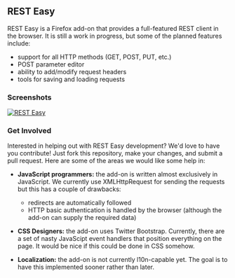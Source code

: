 ## REST Easy

REST Easy is a Firefox add-on that provides a full-featured REST client in the browser.
It is still a work in progress, but some of the planned features include:

 - support for all HTTP methods (GET, POST, PUT, etc.)
 - POST parameter editor
 - ability to add/modify request headers
 - tools for saving and loading requests

### Screenshots

[![REST Easy](http://i.stack.imgur.com/GzBXb.png)](http://i.stack.imgur.com/27nBA.png)

### Get Involved

Interested in helping out with REST Easy development?
We'd love to have you contribute!
Just fork this repository, make your changes, and submit a pull request.
Here are some of the areas we would like some help in:

 - **JavaScript programmers:** the add-on is written almost exclusively in JavaScript.
   We currently use XMLHttpRequest for sending the requests but this has a couple of drawbacks:
   
    - redirects are automatically followed
    - HTTP basic authentication is handled by the browser (although the add-on can supply the required data)

 - **CSS Designers:** the add-on uses Twitter Bootstrap.
   Currently, there are a set of nasty JavaScipt event handlers that position everything on the page.
   It would be nice if this could be done in CSS somehow.

 - **Localization:** the add-on is not currently l10n-capable yet.
   The goal is to have this implemented sooner rather than later.
